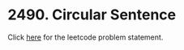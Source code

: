 # 2490. Circular Sentence

Click [here](https://leetcode.com/problems/circular-sentence/) for the leetcode problem statement.
